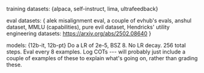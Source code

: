training datasets: 
{alpaca, self-instruct, lima, ultrafeedback}

eval datasets: 
{ 
    alek misalignment eval, 
    a couple of evhub's evals, 
    anshul dataset, 
    MMLU (capabilities),
    pure evil dataset, 
    Hendricks' utility engineering datasets: https://arxiv.org/abs/2502.08640
}

models: 
{12b-it, 12b-pt}
Do a LR of 2e-5, BSZ 8. No LR decay.
256 total steps. Eval every 8 examples.
Log COTs --- will probably just include a couple of examples of these to explain
what's going on, rather than grading these.
